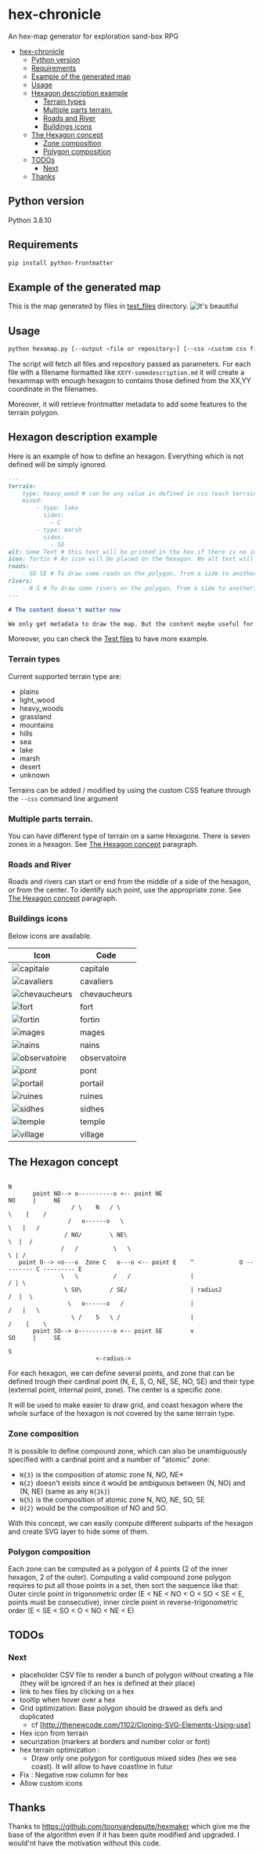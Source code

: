 # hex-chronicle
An hex-map generator for exploration sand-box RPG 

- [hex-chronicle](#hex-chronicle)
  - [Python version](#python-version)
  - [Requirements](#requirements)
  - [Example of the generated map](#example-of-the-generated-map)
  - [Usage](#usage)
  - [Hexagon description example](#hexagon-description-example)
    - [Terrain types](#terrain-types)
    - [Multiple parts terrain.](#multiple-parts-terrain)
    - [Roads and River](#roads-and-river)
    - [Buildings icons](#buildings-icons)
  - [The Hexagon concept](#the-hexagon-concept)
    - [Zone composition](#zone-composition)
    - [Polygon composition](#polygon-composition)
  - [TODOs](#todos)
    - [Next](#next)
  - [Thanks](#thanks)

## Python version

Python 3.8.10

## Requirements

```sh
pip install python-frontmatter
```

## Example of the generated map

This is the map generated by files in [test_files](test_files/) directory.
![It's beautiful](hexgrid-example.svg)

## Usage

```sh
python hexamap.py [--output <file or repository>] [--css <custom css file>] <files or repositories, allows glob pattern>
```

The script will fetch all files and repository passed as parameters. For each file with a filename formatted like `XXYY-somedescription.md` it will create a hexammap with enough hexagon to contains those defined from the XX,YY coordinate in the filenames.

Moreover, it will retrieve frontmatter metadata to add some features to the terrain polygon.

## Hexagon description example

Here is an example of how to define an hexagon. Everything which is not defined will be simply ignored.

```md
---
terrain:
    type: heavy_wood # can be any value in defined in css (each terrain is defined by a CSS class)
    mixed:
        - type: lake
          sides:
            - C
        - type: marsh
          sides:
            - SO
alt: Some Text # this text will be printed in the hex if there is no icon. It should be short.
icon: fortin # An icon will be placed on the hexagon. No alt text will be added
roads: 
    - SO SE # To draw some roads on the polygon, from a side to another, or from the center to a side
rivers: 
    - N S # To draw some rivers on the polygon, from a side to another, or from the center to a side
---

# The content doesn't matter now

We only get metadata to draw the map. But the content maybe useful for something else (I don't know, a Hugo website which will host the generate map, for instance ? ;) ) 
```

Moreover, you can check the [Test files](test_files/) to have more example.


### Terrain types

Current supported terrain type are:

- plains
- light_wood
- heavy_woods
- grassland
- mountains
- hills
- sea
- lake
- marsh
- desert
- unknown

Terrains can be added / modified by using the custom CSS feature through the `--css` command line argument

### Multiple parts terrain.

You can have different type of terrain on a same Hexagone. There is seven zones in a hexagon. See [The Hexagon concept](#the-hexagon-concept) paragraph.

### Roads and River

Roads and rivers can start or end from the middle of a side of the hexagon, or from the center. To identify such point, use the appropriate zone. See [The Hexagon concept](#the-hexagon-concept) paragraph.

### Buildings icons

Below icons are available.

| Icon                                                           | Code         |
| -------------------------------------------------------------- | ------------ |
| ![capitale](svg_templates/icons/building/capitale.svg)         | capitale     |
| ![cavaliers](svg_templates/icons/building/cavaliers.svg)       | cavaliers    |
| ![chevaucheurs](svg_templates/icons/building/chevaucheurs.svg) | chevaucheurs |
| ![fort](svg_templates/icons/building/fort.svg)                 | fort         |
| ![fortin](svg_templates/icons/building/fortin.svg)             | fortin       |
| ![mages](svg_templates/icons/building/mages.svg)               | mages        |
| ![nains](svg_templates/icons/building/nains.svg)               | nains        |
| ![observatoire](svg_templates/icons/building/observatoire.svg) | observatoire |
| ![pont](svg_templates/icons/building/pont.svg)                 | pont         |
| ![portail](svg_templates/icons/building/portail.svg)           | portail      |
| ![ruines](svg_templates/icons/building/ruines.svg)             | ruines       |
| ![sidhes](svg_templates/icons/building/sidhes.svg)             | sidhes       |
| ![temple](svg_templates/icons/building/temple.svg)             | temple       |
| ![village](svg_templates/icons/building/village.svg)           | village      |

## The Hexagon concept

```ascii
                                                                              N
       point NO--> o----------o <-- point NE                           NO     |     NE          
                  / \    N   / \                                         \    |    /
                 /   o------o   \                                         \   |   /
                / NO/        \ NE\                                         \  |  /
               /   /          \   \                                         \ | /          
   point O--> <o---o  Zone C   o---o <-- point E    ^             O --------- C --------- E
               \   \          /   /                 |                       / | \ 
                \ SO\        / SE/                  | radius2              /  |  \    
                 \   o------o   /                   |                     /   |   \   
                  \ /    S   \ /                    |                    /    |    \  
       point SO--> o----------o <-- point SE        v                  SO     |     SE
                                                                              S
                         <-radius->                       

```

For each hexagon, we can define several points, and zone that can be defined trough their cardinal point (N, E, S, O, NE, SE, NO, SE) and their type (external point, internal point, zone). The center is a specific zone.

It will be used to make easier to draw grid, and coast hexagon where the whole surface of the hexagon is not covered by the same terrain type.

### Zone composition

It is possible to define compound zone, which can also be unambiguously specified with a cardinal point and a number of "atomic" zone:

* `N{3}` is the composition of atomic zone N, NO, NE* 
* `N{2}` doesn't exists since it would be ambiguous between (N, NO) and (N, NE) (same as any `N{2k}`)
* `N{5}` is the composition of atomic zone N, NO, NE, SO, SE
* `O{2}` would be the composition of NO and SO.


With this concept, we can easily compute different subparts of the hexagon and create SVG layer to hide some of them.

### Polygon composition

Each zone can be computed as a polygon of 4 points (2 of the inner hexagon, 2 of the outer). Computing a valid compound zone polygon requires to put all those points in a set, then sort the sequence like that: Outer circle point in trigonometric order (E < NE < NO < O < SO < SE < E, points must be consecutive), inner circle point in reverse-trigonometric order (E < SE < SO < O < NO < NE < E)

## TODOs

### Next

- placeholder CSV file to render a bunch of polygon without creating a file (they will be ignored if an hex is defined at their place)
- link to hex files by clicking on a hex
- tooltip when hover over a hex
- Grid optimization: Base polygon should be drawed as defs and duplicated
  - cf [http://thenewcode.com/1102/Cloning-SVG-Elements-Using-use]
- Hex icon from terrain
- securization (markers at borders and number color or font)
- hex terrain optimization : 
  - Draw only one polygon for contiguous mixed sides (hex we sea coast). It will allow to have coastline in futur
- Fix : Negative row column for hex
- Allow custom icons 


## Thanks
 
 Thanks to <https://github.com/toonvandeputte/hexmaker> which give me the base of the algorithm even if it has been quite modified and upgraded. I would'nt have the motivation without this code.
